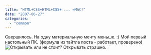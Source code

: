 ```yaml
---
title: "HTML+CSS+HTML+CSS+ ... =MAC!"
date: "2007-06-27"
categories: 
  - "common"
---
```


Свершилось. На одну материальную мечту меньше. :) Мой первый настольный ПК. (формула из тайтла поста - работает, проверено) ![Открывать или не стоит?](/images/imac.jpg) Открывать страшно.
